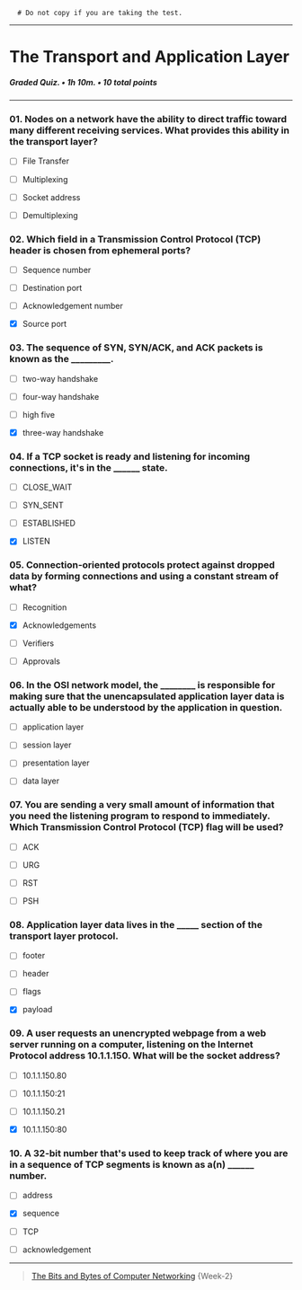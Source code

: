 ``` 
  # Do not copy if you are taking the test.
``` 
--- 
 
# The Transport and Application Layer    
##### Graded Quiz. • 1h 10m. • 10 total points 
----- 


### 01.  Nodes on a network have the ability to direct traffic toward many different receiving services. What provides this ability in the transport layer?
    
- [ ]  File Transfer    
- [ ]  Multiplexing    
- [ ]  Socket address    
- [ ]  Demultiplexing    


### 02.  Which field in a Transmission Control Protocol (TCP) header is chosen from ephemeral ports?
    
- [ ]  Sequence number    
- [ ]  Destination port    
- [ ]  Acknowledgement number    
- [x]  Source port   


### 03.  The sequence of SYN, SYN/ACK, and ACK packets is known as the _________.
    
- [ ]  two-way handshake    
- [ ]  four-way handshake    
- [ ]  high five    
- [x]  three-way handshake   


### 04.  If a TCP socket is ready and listening for incoming connections, it's in the ______ state.
    
- [ ]  CLOSE_WAIT    
- [ ]  SYN_SENT    
- [ ]  ESTABLISHED    
- [x]  LISTEN    


### 05.  Connection-oriented protocols protect against dropped data by forming connections and using a constant stream of what?   
    
- [ ]  Recognition    
- [x]  Acknowledgements    
- [ ]  Verifiers    
- [ ]  Approvals   


### 06.  In the OSI network model, the ________ is responsible for making sure that the unencapsulated application layer data is actually able to be understood by the application in question.
    
- [ ]  application layer    
- [ ]  session layer    
- [ ]  presentation layer    
- [ ]  data layer   


### 07.  You are sending a very small amount of information that you need the listening program to respond to immediately. Which Transmission Control Protocol (TCP) flag will be used?
    
- [ ]  ACK    
- [ ]  URG    
- [ ]  RST    
- [ ]  PSH    


### 08.  Application layer data lives in the _____ section of the transport layer protocol.
    
- [ ]  footer    
- [ ]  header    
- [ ]  flags    
- [x]  payload    


### 09.  A user requests an unencrypted webpage from a web server running on a computer, listening on the Internet Protocol address 10.1.1.150. What will be the socket address?
    
- [ ]  10.1.1.150.80    
- [ ]  10.1.1.150:21    
- [ ]  10.1.1.150.21    
- [x]  10.1.1.150:80    


### 10.  A 32-bit number that's used to keep track of where you are in a sequence of TCP segments is known as a(n) ______ number.
    
- [ ]  address    
- [x]  sequence    
- [ ]  TCP    
- [ ]  acknowledgement    





--- 
> [The Bits and Bytes of Computer Networking](https://www.coursera.org/learn/computer-networking/) {Week-2} 
